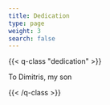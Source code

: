 ```yaml
---
title: Dedication
type: page
weight: 3
search: false
---
```


{{< q-class "dedication" >}}

To Dimitris, my son

{{< /q-class >}}
